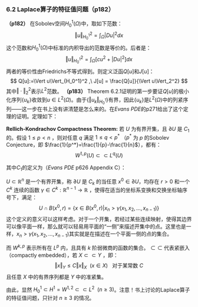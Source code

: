 ### 6.2 Laplace算子的特征值问题（p182）
**（p182）** 在Sobolev空间$H_0^1(\Omega)$中，取如下范数：
$$
\Vert u\Vert_{H_0^1}^2 = \int_{\Omega}|Du|^2dx
$$
这个范数和$H_0^1(\Omega)$中标准的内积导出的范数是等价的。后者是：
$$
\Vert u\Vert_{H_0^1}^2 = \int_{\Omega}\left[cu^2+|Du|^2\right]dx
$$
两者的等价性由Friedrichs不等式得到。则定义泛函$Q[u]$和$J[u]$：
$$
Q[u]:=\Vert u\Vert_{H_0^1}^2 ,\ 
J[u] = \frac{Q[u]}{\Vert u\Vert_2^2}
$$
其中$\Vert \cdot\Vert_2^2$表示$L^2$范数。
**（p183）** Theorem 6.2.1证明的第一步要证$Q[u]$的极小化序列$\{u_k\}$收敛到$u\in L^2(\Omega)$。由于$\{\Vert u_k\Vert_{H_0^1}\}$有界，因此$\{u_k\}$是$L^2(\Omega)$中的列紧序列——这一步在书上没有讲清楚是怎么来的。在*Evans PDE*的p271给出了这个定理的证明。定理如下：

**Rellich-Kondrachov Compactness Theorem:** 若 $U$ 为有界开集，且 $\partial U$ 是 $C_1$ 的。假设 $1\leq p<n$ ，则对任意 $q$ 满足 $1\leq q<p^*$ （$p^*$ 为 $p$ 的Sobolev Conjecture，即 $\frac{1}{p^*}=\frac{1}{p}-\frac{1}{n}$），都有：
$$
W^{1,p}(U)\subset\subset L^q(U)
$$

其中$C_1$的定义为（*Evans PDE* p626 Appendix C）：

$U\subset \mathbb{R}^n$ 是一个有界开集，称 $\partial U$ 是 $C_k$ 的当任意 $x^0\in \partial U$，均存在 $r>0$ 和一个 $C^k$ 连续的函数 $\gamma \in C^k:\mathbb{R}^{n-1}\to\mathbb{R}$ ，使得在适当的坐标系变换和交换坐标轴序号下，满足：
$$
U\cap B(x^0,r)=\{ x\in B(x^0,r)|x_n>\gamma(x_1,x_2,\dots,x_{n-1}) \}
$$
这个定义的意义可以这样考虑。对于一个开集，若经过某些连续映射，使得其边界可以像平面一样，那么就可以轻易用平面的“一侧”来描述开集中的点。这里也是一样，$x_n>\gamma(x_1,x_2,\dots,x_{n-1})$其实就是在描述在一个平面一侧的点的集合。

而 $W^{k,p}$ 表示所有在 $L^p$ 内，且具有 $k$ 阶弱微商的函数的集合。$\subset\subset$ 代表紧嵌入（compactly embedded），若 $X\subset\subset Y$ ，即：
$$
\Vert x\Vert_Y \leq C\Vert x\Vert_X \ \ (x\in X) \ \ \ \text{对于某常数 $C$}
$$
且任意 $X$ 中的有界序列都是 $Y$ 中的准紧集。

由此，显然 $H^1_0\subset H^1 = W^{1,2}\subset\subset L^2 \ \ (n\geq 3)$。注意！书上讨论的Laplace算子的特征值问题，只针对 $n\geq 3$ 的情况。